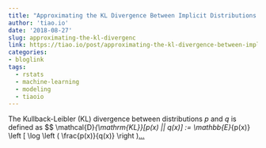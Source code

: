 ```yaml
---
title: "Approximating the KL Divergence Between Implicit Distributions with Density Ratio Estimation"
author: 'tiao.io'
date: '2018-08-27'
slug: approximating-the-kl-divergenc
link: https://tiao.io/post/approximating-the-kl-divergence-between-implicit-distribution-with-density-ratio-estimation/
categories:
- bloglink
tags:
  - rstats
  - machine-learning
  - modeling
  - tiaoio
---
```


The Kullback-Leibler (KL) divergence between distributions $p$ and $q$ is defined as $$ \mathcal{D}_{\mathrm{KL}}[p(x) || q(x)] := \mathbb{E}_{p(x)} \left [ \log \left ( \frac{p(x)}{q(x)} \right )[... <i class="fas fa-external-link-alt"></i>](https://tiao.io/post/approximating-the-kl-divergence-between-implicit-distribution-with-density-ratio-estimation/)

